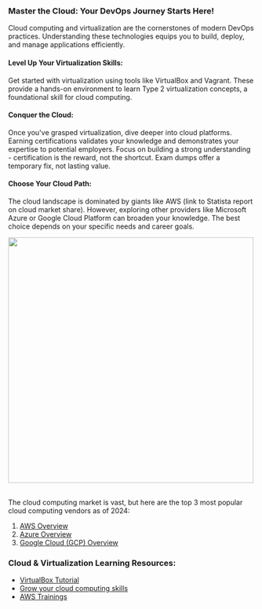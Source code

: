 ### Master the Cloud: Your DevOps Journey Starts Here!
Cloud computing and virtualization are the cornerstones of modern DevOps practices.  Understanding these technologies equips you to build, deploy, and manage applications efficiently.

#### Level Up Your Virtualization Skills:
Get started with virtualization using tools like VirtualBox and Vagrant. These provide a hands-on environment to learn Type 2 virtualization concepts, a foundational skill for cloud computing.

#### Conquer the Cloud:
Once you've grasped virtualization, dive deeper into cloud platforms.  Earning certifications validates your knowledge and demonstrates your expertise to potential employers.  Focus on building a strong understanding - certification is the reward, not the shortcut. Exam dumps offer a temporary fix, not lasting value.

#### Choose Your Cloud Path:
The cloud landscape is dominated by giants like AWS (link to Statista report on cloud market share).  However, exploring other providers like Microsoft Azure or Google Cloud Platform can broaden your knowledge. The best choice depends on your specific needs and career goals. <br>

<img src="https://github.com/ben-le/DevOps_Trainings/assets/34547999/685f8f56-9476-4887-920f-340093737f9b" width="500"> <br><br>



The cloud computing market is vast, but here are the top 3 most popular cloud computing vendors  as of 2024:

1. [AWS Overview](AWS_Overview.md)
2. [Azure Overview](Azure_Overview.md)
3. [Google Cloud (GCP) Overview](Google-Cloud_Overview.md) 


### Cloud & Virtualization Learning Resources:

- [VirtualBox Tutorial](https://devopscube.com/virtual-box-tutorial/)
- [Grow your cloud computing skills](https://www.pluralsight.com/browse/cloud-computing)
- [AWS Trainings](https://www.udemy.com/courses/search/?src=ukw&q=aws+training)

